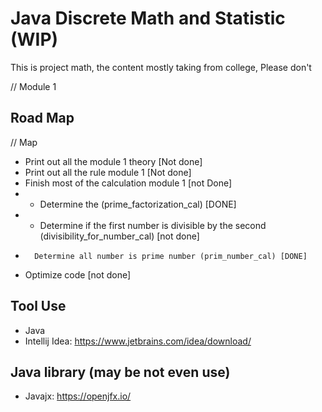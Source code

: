 # Java Discrete Math and Statistic (WIP)

This is project math, the content mostly taking from college, Please don't

// Module 1
## Road Map

// Map

-   Print out all the module 1 theory [Not done]
-   Print out all the rule module 1 [Not done]
-   Finish most of the calculation module 1 [not Done]
-   -   Determine the (prime_factorization_cal) [DONE]
-   -   Determine if the first number is divisible by the second (divisibility_for_number_cal) [not done]
-       Determine all number is prime number (prim_number_cal) [DONE]
-   Optimize code [not done]


## Tool Use
-   Java
-   Intellij Idea: https://www.jetbrains.com/idea/download/

## Java library (may be not even use)
-   Javajx: https://openjfx.io/
